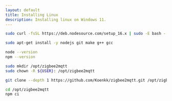 ```yaml
---
layout: default
title: Installing Linux
description: Installing linux on Windows 11.
---
```


```sh
sudo curl -fsSL https://deb.nodesource.com/setup_16.x | sudo -E bash -
```
```sh
sudo apt-get install -y nodejs git make g++ gcc
```
```sh
node --version
npm --version
```
```sh
sudo mkdir /opt/zigbee2mqtt
sudo chown -R ${USER}: /opt/zigbee2mqtt
```
```sh
git clone --depth 1 https://github.com/Koenkk/zigbee2mqtt.git /opt/zigbee2mqtt
```
```sh
cd /opt/zigbee2mqtt
npm ci
```
